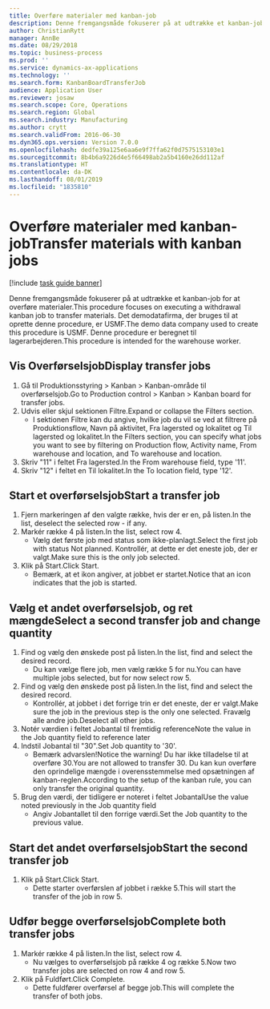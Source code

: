 ```yaml
---
title: Overføre materialer med kanban-job
description: Denne fremgangsmåde fokuserer på at udtrække et kanban-job for at overføre materialer.
author: ChristianRytt
manager: AnnBe
ms.date: 08/29/2018
ms.topic: business-process
ms.prod: ''
ms.service: dynamics-ax-applications
ms.technology: ''
ms.search.form: KanbanBoardTransferJob
audience: Application User
ms.reviewer: josaw
ms.search.scope: Core, Operations
ms.search.region: Global
ms.search.industry: Manufacturing
ms.author: crytt
ms.search.validFrom: 2016-06-30
ms.dyn365.ops.version: Version 7.0.0
ms.openlocfilehash: dedfe39a125e6aa6e9f7ffa62f0d7575153103e1
ms.sourcegitcommit: 8b4b6a9226d4e5f66498ab2a5b4160e26dd112af
ms.translationtype: HT
ms.contentlocale: da-DK
ms.lasthandoff: 08/01/2019
ms.locfileid: "1835810"
---
```

# <a name="transfer-materials-with-kanban-jobs"></a><span data-ttu-id="556c7-103">Overføre materialer med kanban-job</span><span class="sxs-lookup"><span data-stu-id="556c7-103">Transfer materials with kanban jobs</span></span>

[!include [task guide banner](../../includes/task-guide-banner.md)]

<span data-ttu-id="556c7-104">Denne fremgangsmåde fokuserer på at udtrække et kanban-job for at overføre materialer.</span><span class="sxs-lookup"><span data-stu-id="556c7-104">This procedure focuses on executing a withdrawal kanban job to transfer materials.</span></span> <span data-ttu-id="556c7-105">Det demodatafirma, der bruges til at oprette denne procedure, er USMF.</span><span class="sxs-lookup"><span data-stu-id="556c7-105">The demo data company used to create this procedure is USMF.</span></span> <span data-ttu-id="556c7-106">Denne procedure er beregnet til lagerarbejderen.</span><span class="sxs-lookup"><span data-stu-id="556c7-106">This procedure is intended for the warehouse worker.</span></span>


## <a name="display-transfer-jobs"></a><span data-ttu-id="556c7-107">Vis Overførselsjob</span><span class="sxs-lookup"><span data-stu-id="556c7-107">Display transfer jobs</span></span>
1. <span data-ttu-id="556c7-108">Gå til Produktionsstyring > Kanban > Kanban-område til overførselsjob.</span><span class="sxs-lookup"><span data-stu-id="556c7-108">Go to Production control > Kanban > Kanban board for transfer jobs.</span></span>
2. <span data-ttu-id="556c7-109">Udvis eller skjul sektionen Filtre.</span><span class="sxs-lookup"><span data-stu-id="556c7-109">Expand or collapse the Filters section.</span></span>
    * <span data-ttu-id="556c7-110">I sektionen Filtre kan du angive, hvilke job du vil se ved at filtrere på Produktionsflow, Navn på aktivitet, Fra lagersted og lokalitet og Til lagersted og lokalitet.</span><span class="sxs-lookup"><span data-stu-id="556c7-110">In the Filters section, you can specify what jobs you want to see by filtering on Production flow, Activity name, From warehouse and location, and To warehouse and location.</span></span>  
3. <span data-ttu-id="556c7-111">Skriv "11" i feltet Fra lagersted.</span><span class="sxs-lookup"><span data-stu-id="556c7-111">In the From warehouse field, type '11'.</span></span>
4. <span data-ttu-id="556c7-112">Skriv "12" i feltet en Til lokalitet.</span><span class="sxs-lookup"><span data-stu-id="556c7-112">In the To location field, type '12'.</span></span>

## <a name="start-a-transfer-job"></a><span data-ttu-id="556c7-113">Start et overførselsjob</span><span class="sxs-lookup"><span data-stu-id="556c7-113">Start a transfer job</span></span>
1. <span data-ttu-id="556c7-114">Fjern markeringen af den valgte række, hvis der er en, på listen.</span><span class="sxs-lookup"><span data-stu-id="556c7-114">In the list, deselect the selected row - if any.</span></span>
2. <span data-ttu-id="556c7-115">Markér række 4 på listen.</span><span class="sxs-lookup"><span data-stu-id="556c7-115">In the list, select row 4.</span></span>
    * <span data-ttu-id="556c7-116">Vælg det første job med status som ikke-planlagt.</span><span class="sxs-lookup"><span data-stu-id="556c7-116">Select the first job with status Not planned.</span></span> <span data-ttu-id="556c7-117">Kontrollér, at dette er det eneste job, der er valgt.</span><span class="sxs-lookup"><span data-stu-id="556c7-117">Make sure this is the only job selected.</span></span>  
3. <span data-ttu-id="556c7-118">Klik på Start.</span><span class="sxs-lookup"><span data-stu-id="556c7-118">Click Start.</span></span>
    * <span data-ttu-id="556c7-119">Bemærk, at et ikon angiver, at jobbet er startet.</span><span class="sxs-lookup"><span data-stu-id="556c7-119">Notice that an icon indicates that the job is started.</span></span>  

## <a name="select-a-second-transfer-job-and-change-quantity"></a><span data-ttu-id="556c7-120">Vælg et andet overførselsjob, og ret mængde</span><span class="sxs-lookup"><span data-stu-id="556c7-120">Select a second transfer job and change quantity</span></span>
1. <span data-ttu-id="556c7-121">Find og vælg den ønskede post på listen.</span><span class="sxs-lookup"><span data-stu-id="556c7-121">In the list, find and select the desired record.</span></span>
    * <span data-ttu-id="556c7-122">Du kan vælge flere job, men vælg række 5 for nu.</span><span class="sxs-lookup"><span data-stu-id="556c7-122">You can have multiple jobs selected, but for now select row 5.</span></span>  
2. <span data-ttu-id="556c7-123">Find og vælg den ønskede post på listen.</span><span class="sxs-lookup"><span data-stu-id="556c7-123">In the list, find and select the desired record.</span></span>
    * <span data-ttu-id="556c7-124">Kontrollér, at jobbet i det forrige trin er det eneste, der er valgt.</span><span class="sxs-lookup"><span data-stu-id="556c7-124">Make sure the job in the previous step is the only one selected.</span></span> <span data-ttu-id="556c7-125">Fravælg alle andre job.</span><span class="sxs-lookup"><span data-stu-id="556c7-125">Deselect all other jobs.</span></span>  
3. <span data-ttu-id="556c7-126">Notér værdien i feltet Jobantal til fremtidig reference</span><span class="sxs-lookup"><span data-stu-id="556c7-126">Note the value in the Job quantity field to reference later</span></span>
4. <span data-ttu-id="556c7-127">Indstil Jobantal til "30".</span><span class="sxs-lookup"><span data-stu-id="556c7-127">Set Job quantity to '30'.</span></span>
    * <span data-ttu-id="556c7-128">Bemærk advarslen!</span><span class="sxs-lookup"><span data-stu-id="556c7-128">Notice the warning!</span></span> <span data-ttu-id="556c7-129">Du har ikke tilladelse til at overføre 30.</span><span class="sxs-lookup"><span data-stu-id="556c7-129">You are not allowed to transfer 30.</span></span> <span data-ttu-id="556c7-130">Du kan kun overføre den oprindelige mængde i overensstemmelse med opsætningen af kanban-reglen.</span><span class="sxs-lookup"><span data-stu-id="556c7-130">According to the setup of the kanban rule, you can only transfer the original quantity.</span></span>  
5. <span data-ttu-id="556c7-131">Brug den værdi, der tidligere er noteret i feltet Jobantal</span><span class="sxs-lookup"><span data-stu-id="556c7-131">Use the value noted previously in the Job quantity field</span></span>
    * <span data-ttu-id="556c7-132">Angiv Jobantallet til den forrige værdi.</span><span class="sxs-lookup"><span data-stu-id="556c7-132">Set the Job quantity to the previous value.</span></span>  

## <a name="start-the-second-transfer-job"></a><span data-ttu-id="556c7-133">Start det andet overførselsjob</span><span class="sxs-lookup"><span data-stu-id="556c7-133">Start the second transfer job</span></span>
1. <span data-ttu-id="556c7-134">Klik på Start.</span><span class="sxs-lookup"><span data-stu-id="556c7-134">Click Start.</span></span>
    * <span data-ttu-id="556c7-135">Dette starter overførslen af jobbet i række 5.</span><span class="sxs-lookup"><span data-stu-id="556c7-135">This will start the transfer of the job in row 5.</span></span>  

## <a name="complete-both-transfer-jobs"></a><span data-ttu-id="556c7-136">Udfør begge overførselsjob</span><span class="sxs-lookup"><span data-stu-id="556c7-136">Complete both transfer jobs</span></span>
1. <span data-ttu-id="556c7-137">Markér række 4 på listen.</span><span class="sxs-lookup"><span data-stu-id="556c7-137">In the list, select row 4.</span></span>
    * <span data-ttu-id="556c7-138">Nu vælges to overførselsjob på række 4 og række 5.</span><span class="sxs-lookup"><span data-stu-id="556c7-138">Now two transfer jobs are selected on row 4 and row 5.</span></span>  
2. <span data-ttu-id="556c7-139">Klik på Fuldført.</span><span class="sxs-lookup"><span data-stu-id="556c7-139">Click Complete.</span></span>
    * <span data-ttu-id="556c7-140">Dette fuldfører overførsel af begge job.</span><span class="sxs-lookup"><span data-stu-id="556c7-140">This will complete the transfer of both jobs.</span></span>  

